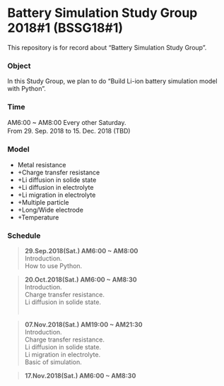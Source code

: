 # Battery Simulation Study Group 2018#1 (BSSG18#1)
This repository is for record about “Battery Simulation Study Group”.  

### Object  
In this Study Group, we plan to do “Build Li-ion battery simulation model with Python”.  
  
### Time  
AM6:00 ~ AM8:00 Every other Saturday.  
From 29. Sep. 2018 to 15. Dec. 2018 (TBD)
　　
### Model
- Metal resistance
-  +Charge transfer resistance
-  +Li diffusion in solide state
-  +Li diffusion in electrolyte
-  +Li migration in electrolyte
-  +Multiple particle
-  +Long/Wide electrode
-  +Temperature

### Schedule  
>**29.Sep.2018(Sat.) AM6:00 ~ AM8:00**  
Introduction.  
How to use Python.  

>**20.Oct.2018(Sat.) AM6:00 ~ AM8:30**  
Introduction.  
Charge transfer resistance.  
Li diffusion in solide state.  
　　

>**07.Nov.2018(Sat.) AM19:00 ~ AM21:30**  
Introduction.  
Charge transfer resistance.  
Li diffusion in solide state.   
Li migration in electrolyte.  
Basic of simulation.  

>**17.Nov.2018(Sat.) AM6:00 ~ AM8:30**  

